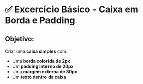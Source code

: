 # ✅ Excercício Básico - Caixa em Borda e Padding

## Objetivo: 
Criar uma **caixa simples** com:
 - Uma **borda colorida de 2px**
 - Um **padding interno de 20px**
 - Uma **margem externa de 30px**
 - Um **texto dentro da caixa**